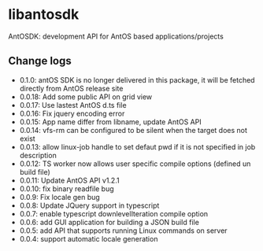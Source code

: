 # libantosdk
AntOSDK: development API for AntOS based applications/projects

## Change logs
- 0.1.0: antOS SDK is no longer delivered in this package, it will be fetched directly from AntOS release site
- 0.0.18: Add some public API on grid view
- 0.0.17: Use lastest AntOS d.ts file
- 0.0.16: Fix jquery encoding error
- 0.0.15: App name differ from libname, update AntOS API
- 0.0.14: vfs-rm can be configured to be silent when the target does not exist
- 0.0.13: allow linux-job handle to set defaut pwd if it is not specified in job description
- 0.0.12: TS worker now allows user specific compile options (defined un build file)
- 0.0.11: Update AntOS API v1.2.1
- 0.0.10: fix binary readfile bug
- 0.0.9: Fix locale gen bug
- 0.0.8: Update JQuery support in typescript
- 0.0.7: enable typescript downlevelIteration compile option
- 0.0.6: add GUI application for building a JSON build file
- 0.0.5: add API that supports running Linux commands on server
- 0.0.4: support automatic locale generation